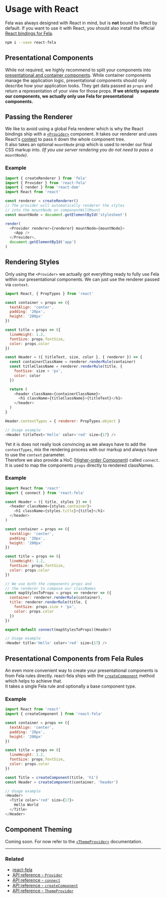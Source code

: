 # Usage with React

Fela was always designed with React in mind, but is **not** bound to React by default. If you want to use it with React, you should also install the official [React bindings for Fela](https://github.com/rofrischmann/fela/tree/master/packages/react-fela).

```sh
npm i --save react-fela
```

## Presentational Components
While not required, we highly recommend to split your components into [presentational and container components](https://medium.com/@dan_abramov/smart-and-dumb-components-7ca2f9a7c7d0#.67qfcbme5).
While container components manage the application logic, presentational components should only describe how your application looks. They get data passed as `props` and return a representation of your view for those props.
**If we strictly separate our components, we actually only use Fela for presentational components.**

## Passing the Renderer
We like to avoid using a global Fela renderer which is why the React bindings ship with a  [`<Provider>`](https://github.com/rofrischmann/fela/tree/master/packages/react-fela/docs/api/fela/Provider.md) component. It takes our renderer and uses React's [context](https://facebook.github.io/react/docs/context.html) to pass it down the whole component tree.<br>
It also takes an optional `mountNode` prop which is used to render our final CSS markup into. *(If you use server rendering you do not need to pass a `mountNode`)*.

### Example

```javascript
import { createRenderer } from 'fela'
import { Provider } from 'react-fela'
import { render } from 'react-dom'
import React from 'react'

const renderer = createRenderer()
// The provider will automatically renderer the styles
// into the mountNode on componentWillMount
const mountNode = document.getElementById('stylesheet')

render(
  <Provider renderer={renderer} mountNode={mountNode}>
    <App />
  </Provider>,
  document.getElementById('app')
)
```

## Rendering Styles
Only using the `<Provider>` we actually got everything ready to fully use Fela within our presentational components. We can just use the renderer passed via `context`.

```javascript
import React, { PropTypes } from 'react'

const container = props => ({
  textAlign: 'center',
  padding: '20px',
  height: '200px'
})

const title = props => ({
  lineHeight: 1.2,
  fontSize: props.fontSize,
  color: props.color
})

const Header = ({ titleText, size, color }, { renderer }) => {
  const containerClassName = renderer.renderRule(container)
  const titleClassName = renderer.renderRule(title, {
    fontSize: size + 'px',
    color: color
  })

  return (
    <header className={containerClassName}>
      <h1 className={titleClassName}>{titleText}</h1>
    </header>
  )
}

Header.contextTypes = { renderer: PropTypes.object }

// Usage example
<Header titleText='Hello' color='red' size={17} />
```

Yet it is does not really look convincing as we always have to add the `contextTypes`, mix the rendering process with our markup and always have to use the `context` parameter.<br>
Therefore we also provide a HoC ([Higher-order Component](https://medium.com/@dan_abramov/mixins-are-dead-long-live-higher-order-components-94a0d2f9e750#.njbld18x8)) called `connect`. It is used to map the components `props` directly to rendered classNames.

### Example
```javascript
import React from 'react'
import { connect } from 'react-fela'

const Header = ({ title, styles }) => (
  <header className={styles.container}>
    <h1 className={styles.title}>{title}</h1>
  </header>
)

const container = props => ({
  textAlign: 'center',
  padding: '20px',
  height: '200px'
})

const title = props => ({
  lineHeight: 1.2,
  fontSize: props.fontSize,
  color: props.color
})

// We use both the components props and
// the renderer to compose our classNames
const mapStylesToProps = props => renderer => ({
  container: renderer.renderRule(container),
  title: renderer.renderRule(title, {
    fontSize: props.size + 'px',
    color: props.color
  })
})

export default connect(mapStylesToProps)(Header)

// Usage example
<Header title='Hello' color='red' size={17} />
```

## Presentational Components from Fela Rules
An even more convenient way to create your presentational components is from Fela rules directly. react-fela ships with the [`createComponent`](https://github.com/rofrischmann/fela/tree/master/packages/react-fela/docs/createComponent.md) method which helps to achieve that.<br> It takes a single Fela rule and optionally a base component type.

### Example
```javascript
import React from 'react'
import { createComponent } from 'react-fela'

const container = props => ({
  textAlign: 'center',
  padding: '20px',
  height: '200px'
})

const title = props => ({
  lineHeight: 1.2,
  fontSize: props.fontSize,
  color: props.color
})

const Title = createComponent(title, 'h1')
const Header = createComponent(container, 'header')

// Usage example
<Header>
  <Title color='red' size={17}>
    Hello World
  </Title>
</Header>
```

## Component Theming
Coming soon. For now refer to the [`<ThemeProvider>`](https://github.com/rofrischmann/fela/tree/master/packages/react-fela/docs/ThemeProvider.md) documentation.
<br>

---

### Related
* [react-fela](https://github.com/rofrischmann/fela/tree/master/packages/react-fela)
* [API reference - `Provider` ](https://github.com/rofrischmann/fela/tree/master/packages/react-fela/docs/Provider.md)
* [API reference - `connect` ](https://github.com/rofrischmann/fela/tree/master/packages/react-fela/docs/connect.md)
* [API reference - `createComponent` ](https://github.com/rofrischmann/fela/tree/master/packages/react-fela/docs/createComponent.md)
* [API reference - `ThemeProvider`](https://github.com/rofrischmann/fela/tree/master/packages/react-fela/docs/ThemeProvider.md)
